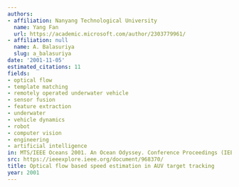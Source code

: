```yaml
---
authors:
- affiliation: Nanyang Technological University
  name: Yang Fan
  url: https://academic.microsoft.com/author/2303779961/
- affiliation: null
  name: A. Balasuriya
  slug: a_balasuriya
date: '2001-11-05'
estimated_citations: 11
fields:
- optical flow
- template matching
- remotely operated underwater vehicle
- sensor fusion
- feature extraction
- underwater
- vehicle dynamics
- robot
- computer vision
- engineering
- artificial intelligence
in: MTS/IEEE Oceans 2001. An Ocean Odyssey. Conference Proceedings (IEEE Cat. No.01CH37295)
src: https://ieeexplore.ieee.org/document/968370/
title: Optical flow based speed estimation in AUV target tracking
year: 2001
---
```


